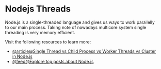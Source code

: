 # Nodejs Threads

Node.js is a single-threaded language and gives us ways to work parallelly to our main process. Taking note of nowadays multicore system single threading is very memory efficient.

Visit the following resources to learn more:

- [@article@Single Thread vs Child Process vs Worker Threads vs Cluster in Node.js](https://alvinlal.netlify.app/blog/single-thread-vs-child-process-vs-worker-threads-vs-cluster-in-nodejs)
- [@feed@Explore top posts about Node.js](https://app.daily.dev/tags/nodejs?ref=roadmapsh)